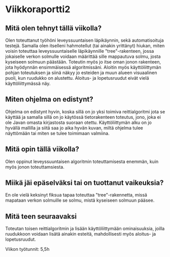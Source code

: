 ﻿# Viikkoraportti2

## Mitä olen tehnyt tällä viikolla?
Olen toteuttanut työhöni leveyssuuntaisen läpikäynnin, sekä automatisoituja testejä. Samalla olen itselleni hahmotellut (tai ainakin yrittänyt)
hiukan, miten voisin toteuttaa leveyssuuntaiselle läpikäynnille "tree"-rakenteen, jossa jokaiselle verkon solmulle voidaan määrittää
sille mappautuva solmu, josta kyseiseen solmuun päästään. Toteutin myös jo itse oman jonon rakenteen, jota hyödynnän ensimmäisessä
algoritmissäni. Aloitin myös käyttöliittymän pohjan toteutuksen ja siinä näkyy jo esteiden ja muun alueen visuaalinen puoli, kun ruudukko
on alustettu. Aloitus- ja lopetusruudut eivät vielä käyttöliittymässä näy.

## Miten ohjelma on edistynt?
Ohjelma on edistynt hyvin, koska sillä on jo yksi toimiva reittialgoritmi jota se käyttää ja samalla sillä on jo käytössä
tietorakenteen toteutus, jono, joka ei ole Javan omasta kirjastosta suoraan otettu. Käyttöliittymän alku on jo hyvällä mallilla ja
siitä saa jo aika hyvän kuvan, miltä ohjelma tulee näyttömään tai miten se tulee toimimaan valmiina.

## Mitä opin tällä viikolla?
Olen oppinut leveyssuuntaisen algoritmin toteuttamisesta enemmän, kuin myös jonon toteuttamsiesta. 

## Miikä jäi epäselväksi tai on tuottanut vaikeuksia?
En ole vielä keksinyt fiksua tapaa toteuttaa "tree"-rakennetta, missä mapataan verkon solmuille se solmu, mistä kyseiseen solmuun pääsee.

## Mitä teen seuraavaksi
Toteutan toisen reittialgoritmin ja lisään käyttöliittymään ominaisuuksia, joilla ruudukkoon voidaan lisätä  ainakin esteitä, mahdollisesti myös
aloitus- ja lopetusruudut. 

Viikon työtunnit: 5,5h

